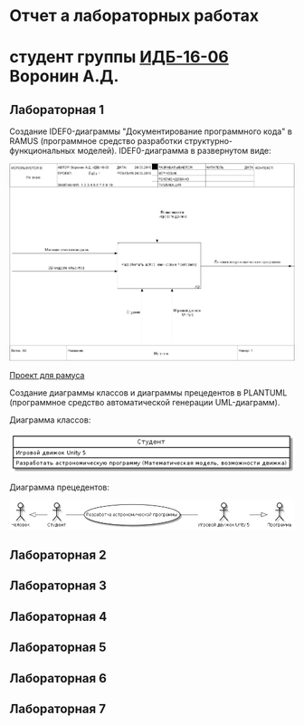 # Отчет а лабораторных работах
# студент группы [ИДБ-16-06](https://github.com/stankin/design-2018/wiki/list-idb-16-06) Воронин А.Д.

## Лабораторная 1

Создание IDEF0-диаграммы "Документирование программного кода" в RAMUS (программное средство разработки структурно-функциональных моделей). IDEF0-диаграмма в развернутом виде:

![none](https://github.com/Voronin98/Voronin.github.io/blob/master/model.png)

[Проект для рамуса](https://github.com/Voronin98/Voronin.github.io/blob/master/%D0%9B%D0%B0%D0%B1%D0%B01.%20%D0%A0%D0%B0%D0%B7%D1%80%D0%B0%D0%B1%D0%BE%D1%82%D0%BA%D0%B0%20%D0%B0%D1%81%D1%82%D1%80.%20%D0%BF%D1%80%D0%BE%D0%B3%D1%80%D0%B0%D0%BC%D0%BC%D1%8Brsf.rsf)

Создание диаграммы классов и диаграммы прецедентов в PLANTUML (программное средство автоматической генерации UML-диаграмм).

Диаграмма классов:

![none](https://github.com/Voronin98/Voronin.github.io/blob/master/JL0nJiD04AnphrYb0ecMFeGFq23gasqHAnSVkdE444B2Ta4JGKj10Jym0ISX9EOBipzYVIcIOhMQsPdHt0ryhbq-dHZbnsbsevsUK6IqztIlUaCTZQ-TdMRnkJNMqTKepHFLEtFEtkwOeH692AsB4tT8FQXTIXyVN7A5RpJOSjadxUb2iWcl-E97j9ZB_908vbXX8M1DbrcQtz.png)


Диаграмма прецедентов:

![none](https://github.com/Voronin98/Voronin.github.io/blob/master/fL6nJW914AtPhvXSfGM9ZPqnW3N9DSPwSxV2XkFMx2qnHam42mj_m4wjR4y5nHFm5sR_o1SM3DRcChUpxyrxCvDj54vQD-XdekZf_4nQsIUPE6FfKjHQCkbrh1dawP7909rqjLEYrhJMd0UabQ44XSQcocv3Lrj-Wq8bib3_TipKgIDdoEfErr6ghKgSDha8yyPx90kA-9cd_CLBViLPHMkolIOV_3MeD_nBdkChDmL.png)

## Лабораторная 2

## Лабораторная 3

## Лабораторная 4

## Лабораторная 5

## Лабораторная 6

## Лабораторная 7
